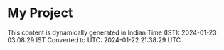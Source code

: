 # My Project

This content is dynamically generated in Indian Time (IST): 2024-01-23 03:08:29 IST
Converted to UTC: 2024-01-22 21:38:29 UTC
